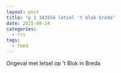 ```yaml
---
layout: post
title: "p 1 343554 letsel 't blok breda"
date: 2025-08-24
categories: 
  - rss
tags: 
  - feed
---
```


Ongeval met letsel op 't Blok in Breda

